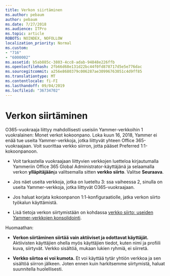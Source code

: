 ```yaml
---
title: Verkon siirtäminen
ms.author: pebaum
author: pebaum
ms.date: 7/27/2018
ms.audience: ITPro
ms.topic: article
ROBOTS: NOINDEX, NOFOLLOW
localization_priority: Normal
ms.custom:
- "716"
- "6000002"
ms.assetid: b5ab885c-3803-4cc8-adab-94848e226ffb
ms.openlocfilehash: 2fb66d68e131d22bc44f0fd878717d5e5e776dac
ms.sourcegitcommit: a256e8680379c006287ae30996763051c4d9ff85
ms.translationtype: MT
ms.contentlocale: fi-FI
ms.lasthandoff: 09/04/2019
ms.locfileid: "36734702"
---
```

# <a name="network-migration"></a>Verkon siirtäminen

O365-vuokraaja liittyy mahdollisesti useisiin Yammer-verkkoihin 1 vuokralainen: Monet verkot kokoonpano. Loka kuun 16, 2018, Yammer ei enää tue useita Yammer-verkkoja, jotka liittyvät yhteen Office 365-vuokraajaan. Voit suorittaa verkko siirron, jotta pääset Preferred 1:1-kokoonpanoon.
  
- Voit tarkastella vuokraajaan liittyvien verkkojen luetteloa kirjautumalla Yammeriin Office 365 Global Administrator-käyttäjänä ja selaamalla verkon **ylläpitäjään**ja valitsemalla sitten **verkko siirto**. Valitse **Seuraava**.

- Jos näet useita verkkoja, jotka on lueteltu 3: ssa vaiheessa 2, sinulla on useita Yammer-verkkoja, jotka liittyvät O365-vuokraajaan.

- Jos haluat korjata kokoonpanon 1:1-konfiguraatiolle, jatka verkon siirto työkalun käyttämistä.

- Lisä tietoja verkon siirtymistään on kohdassa [verkko siirto: useiden Yammer-verkkojen konsolidointi](https://docs.microsoft.com/yammer/configure-your-yammer-network/consolidate-multiple-yammer-networks).

Huomaathan:
  
- **Verkon siirtäminen siirtää vain aktiiviset ja odottavat käyttäjät.** Aktiivisten käyttäjien ohella myös käyttäjien tiedot, kuten nimi ja profiili kuva, siirtyvät. Verkko sisältöä, mukaan lukien ryhmiä, ei siirretä.

- **Verkko siirtoa ei voi kumota.** Et voi käyttää tytär yhtiön verkkoa ja sen sisältöä siirron jälkeen. Joten ennen kuin harkitsemme siirtymistä, haluat suunnitella huolellisesti.
